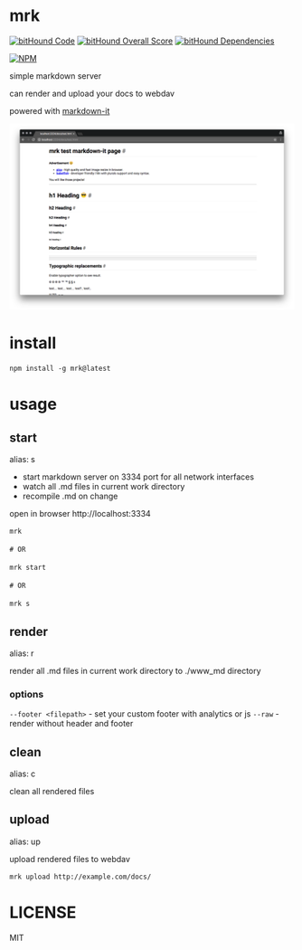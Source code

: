 # mrk

[![bitHound Code](https://www.bithound.io/github/alekzonder/mrk/badges/code.svg)](https://www.bithound.io/github/alekzonder/mrk)
[![bitHound Overall Score](https://www.bithound.io/github/alekzonder/mrk/badges/score.svg)](https://www.bithound.io/github/alekzonder/mrk)
[![bitHound Dependencies](https://www.bithound.io/github/alekzonder/mrk/badges/dependencies.svg)](https://www.bithound.io/github/alekzonder/mrk/master/dependencies/npm)

[![NPM](https://nodei.co/npm/mrk.png?downloads=true&downloadRank=true&stars=true)](https://nodei.co/npm/mrk/)

simple markdown server

can render and upload your docs to webdav

powered with [markdown-it](https://github.com/markdown-it/markdown-it)

![img](docs/screenshot.png)

# install

```
npm install -g mrk@latest
```

# usage

## start

alias: s

- start markdown server on 3334 port for all network interfaces
- watch all .md files in current work directory
- recompile .md on change

open in browser http://localhost:3334

```
mrk

# OR

mrk start

# OR

mrk s
```

## render

alias: r

render all .md files in current work directory to ./www_md directory

### options

`--footer <filepath>` - set your custom footer with analytics or js
`--raw` - render without header and footer

## clean

alias: c

clean all rendered files

## upload <webdav-url>

alias: up

upload rendered files to webdav

```
mrk upload http://example.com/docs/
```

# LICENSE

MIT
